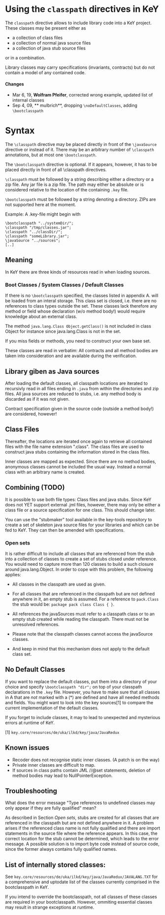 # Using the `classpath` directives in KeY

The `classpath` directive allows to include library code into a KeY
project. These classes may be present either as

- a collection of class files
- a collection of normal java source files
- a collection of java stub source files 

or in a combination.

Library classes may carry specifications (invariants, contracts) but do not
contain a model of any contained code.

#### Changes

* Mar 6, 19, **Wolfram Pfeifer**, corrected wrong example, updated list of
  internal classes
* Sep 4, 09, ** mulbrich**, dropping `\noDefaultClasses`, adding
  `\bootclasspath`

# Syntax

The `\classpath` directive may be placed directly in front of the
`\javaSource` directive or instead of it. There may be an arbitrary
number of `\classpath` annotations, but at most one `\bootclasspath`.

The `\bootclasspath` directive is optional. If it appears, however, it has to be
placed directly in front of all \classpath directives.

`\classpath` must be followed by a string describing either a directory or a zip
file. Any jar file is a zip file. The path may either be absolute or is
considered relative to the location of the containing `.key` file.

`\bootclasspath` must be followed by a string denoting a directory. ZIPs
are not supported here at the moment.

Example: A .key-file might begin with

```
\bootclasspath "../systemDir/";
\classpath "/tmp/classes.jar";
\classpath "../classDir/";
\classpath "someLibrary.jar";
\javaSource "../sources";
[..]
```

## Meaning

In KeY there are three kinds of resources read in when loading sources.

### Boot Classes / System Classes / Default Classes

If there is no `\bootclasspath` specified, the classes listed in appendix A.
will be loaded from an interal storage. This class set is closed, i.e. there are
no references to class types outside the set. These classes lack therefore any
method or field whose declaration (w/o method body!) would require knowledge
about an external class.

The method `java.lang.Class Object.getClass()` is not included in class Object
for instance since java.lang.Class is not in the set.

If you miss fields or methods, you need to construct your own base set.

These classes are read in verbatim: All contracts and all method bodies are
taken into consideration and are available during the verification.


## Library giben as Java sources

After loading the default classes, all classpath locations are iterated to
recursivly read in all files ending in `.java` from within the directories and
zip files. All java sources are reduced to stubs, i.e. any method body is
discarded as if it was not given.

Contract specification given in the source code (outside a method body!) are
considered, however!

## Class Files

Thereafter, the locations are iterated once again to retrieve all contained
files with the file name extension ".class". The class files are used to
construct java stubs containing the information stored in the class files.

Inner classes are mapped as expected. Since there are no method bodies,
anonymous classes cannot be included the usual way. Instead a normal class with
an arbitrary name is created.

## Combining (TODO)

It is possible to use both file types: Class files and java stubs. Since KeY
does not YET support external .jml files, however, there may only be either
a class file or a source specification for one class. This should change later.

You can use the "stubmaker" tool available in the key-tools repository to create
a set of skeleton java source files for your libraries and which can be fed to
KeY. They can then be amended with specifications.

### Open sets

It is rather difficult to include all classes that are referenced from the stub
into a collection of classes to create a set of stubs closed under reference.
You would need to capture more than 120 classes to build a such closure around
java.lang.Object. In order to cope with this problem, the following applies:

- All classes in the classpath are used as given.

- For all classes that are referenced in the classpath but are not
  defined anywhere in it, an empty stub is assumed. For a reference to
  `pack.Class` the stub would be: `package pack class Class { }`.

- All references the javaSources must refer to a classpath class or to
  an empty stub created while reading the classpath. There must not be
  unresolved references.

- Please note that the classpath classes cannot access the javaSource
  classes.

- And keep in mind that this mechanism does not apply to the default
  class set.

## No Default Classes

If you want to replace the default classes, put them into a directory
of your choice and specify `\bootclasspath "dir";`
on top of your classpath declarations in the `.key` file. However, you
have to make sure that all classes in A that are *not* marked with a
(*) are defined and have all needed methods and fields. You might want
to look into the key sources[1] to compare the current implementation
of the default classes.

If you forget to include classes, it may to lead to unexpected and 
mysterious errors at runtime of KeY.

[1] `key.core/resources/de/uka/ilkd/key/java/JavaRedux`

## Known issues

- Recoder does not recognise static inner classes. 
  (A patch is on the way)
- Private inner classes are difficult to map.
- If sources in class paths contain JML //@set statements, deletion of
  method bodies may lead to NullPointerException.


## Troubleshooting

What does the error message "Type references to undefined classes may
only appear if they are fully qualified" mean?

As described in Section *Open sets*, stubs are created for all classes that are
referenced in the classpath but are not defined anywhere in it. A problem arises
if the referenced class name is not fully qualified and there are import
statements in the source file where the reference appears. In this case, the
correct location for the stub cannot be determined, which leads to the error
message. A possible solution is to import byte code instead of source code,
since the former always contains fully qualified names.


## List of internally stored classes:

See `key.core/resources/de/uka/ilkd/key/java/JavaRedux/JAVALANG.TXT`
for a comprehensive and uptodate list of the classes currently comprised
in the bootclasspath in KeY.

If you intend to override the bootclasspath, not all classes of these classes
are required in your bootclasspath. However, ommiting essential classes may
result in strange exceptions at runtime.
